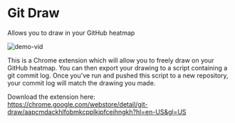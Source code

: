 # Git Draw
Allows you to draw in your GitHub heatmap

![demo-vid](https://github.com/ben174/git-draw/raw/master/media/demo-video.gif)

This is a Chrome extension which will allow you to freely draw on your GitHub
heatmap. You can then export your drawing to a script containing a git commit
log. Once you've run and pushed this script to a new repository, your commit
log will match the drawing you made.

Download the extension here: https://chrome.google.com/webstore/detail/git-draw/aapcmdackhlfobmkcpplkjpfceihngkh?hl=en-US&gl=US
